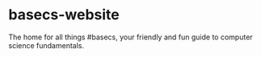# basecs-website

The home for all things #basecs, your friendly and fun guide to computer science fundamentals.
